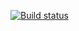 [![Build status](https://ci.appveyor.com/api/projects/status/95dffv73i3ph7xmc?svg=true)](https://ci.appveyor.com/project/YudinaKsenia/cardorderform)
